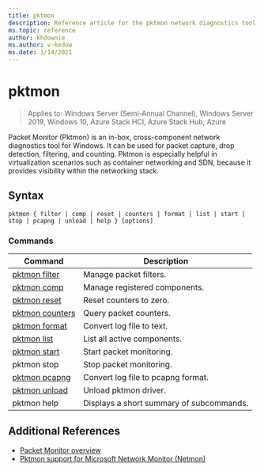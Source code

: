 ```yaml
---
title: pktmon
description: Reference article for the pktmon network diagnostics tool for Windows that can be used for packet capture, packet drop detection, packet filtering, and counting.
ms.topic: reference
author: khdownie
ms.author: v-kedow
ms.date: 1/14/2021
---
```


# pktmon

> Applies to: Windows Server (Semi-Annual Channel), Windows Server 2019, Windows 10, Azure Stack HCI, Azure Stack Hub, Azure

Packet Monitor (Pktmon) is an in-box, cross-component network diagnostics tool for Windows. It can be used for packet capture, drop detection, filtering, and counting. Pktmon is especially helpful in virtualization scenarios such as container networking and SDN, because it provides visibility within the networking stack.

## Syntax

```
pktmon { filter | comp | reset | counters | format | list | start | stop | pcapng | unload | help } [options]
```

### Commands

| **Command** | **Description** |
| --------- | ----------- |
| [pktmon filter](pktmon-filter.md) | Manage packet filters. |
| [pktmon comp](pktmon-comp.md) | Manage registered components. |
| [pktmon reset](pktmon-reset.md) | Reset counters to zero. |
| [pktmon counters](pktmon-counters.md) | Query packet counters. |
| [pktmon format](pktmon-format.md) | Convert log file to text. |
| [pktmon list](pktmon-list.md) | List all active components. |
| [pktmon start](pktmon-start.md) | Start packet monitoring. |
| pktmon stop | Stop packet monitoring. |
| [pktmon pcapng](pktmon-pcapng.md) | Convert log file to pcapng format. |
| [pktmon unload](pktmon-unload.md) | Unload pktmon driver. |
| pktmon help | Displays a short summary of subcommands. |

## Additional References

- [Packet Monitor overview](../../networking/technologies/pktmon/pktmon.md)
- [Pktmon support for Microsoft Network Monitor (Netmon)](../../networking/technologies/pktmon/pktmon-netmon-support.md)